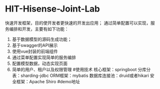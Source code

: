 # HIT-Hisense-Joint-Lab
快速开发框架，目的使开发者更快速的开发出应用；
通过简单配置可以实现，服务编排和开发，主要有如下功能：
1. 基于数据模型的源码生成功能；
2. 基于swagger的API展示
3. 使用vue封装的前端组件
4. 通过菜单配置实现简单的服务编排
5. 配置模型数据，动态实现页面
6. 简单的用户、租户以及权限管理
#使用技术
核心框架：springboot
分库分表：sharding-jdbc
ORM框架：mybatis
数据库连接池：druid或者hikari
安全框架：Apache Shiro
#demo地址
